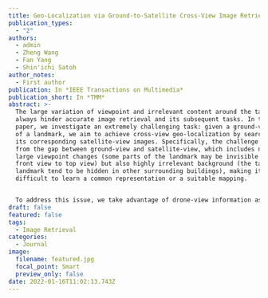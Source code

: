 ```yaml
---
title: Geo-Localization via Ground-to-Satellite Cross-View Image Retrieval (To appear)
publication_types:
  - "2"
authors:
  - admin
  - Zheng Wang
  - Fan Yang
  - Shin'ichi Satoh
author_notes:
  - First author
publication: In *IEEE Transactions on Multimedia*
publication_short: In *TMM*
abstract: >-
  The large variation of viewpoint and irrelevant content around the target
  always hinder accurate image retrieval and its subsequent tasks. In this
  paper, we investigate an extremely challenging task: given a ground-view image
  of a landmark, we aim to achieve cross-view geo-localization by searching out
  its corresponding satellite-view images. Specifically, the challenge comes
  from the gap between ground-view and satellite-view, which includes not only
  large viewpoint changes (some parts of the landmark may be invisible from
  front view to top view) but also highly irrelevant background (the target
  landmark tend to be hidden in other surrounding buildings), making it
  difficult to learn a common representation or a suitable mapping.


  To address this issue, we take advantage of drone-view information as a bridge between ground-view and satellite-view domains. We propose a Peer Learning and Cross Diffusion (PLCD) framework. PLCD consists of three parts: 1) a peer learning across ground-view and drone-view to find visible parts to benefit ground-drone cross-view representation learning; 2) a patch-based network for satellite-drone cross-view representation learning; 3) a cross diffusion between ground-drone space and satellite-drone space. Extensive experiments conducted on the University-Earth and University-Google datasets show that our method outperforms state-of-the-arts significantly.
draft: false
featured: false
tags:
  - Image Retrieval
categories:
  - Journal
image:
  filename: featured.jpg
  focal_point: Smart
  preview_only: false
date: 2022-01-16T11:02:13.743Z
---
```

